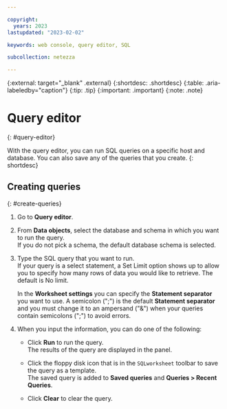 ```yaml
---

copyright:
  years: 2023
lastupdated: "2023-02-02"

keywords: web console, query editor, SQL

subcollection: netezza

---
```


{:external: target="_blank" .external}
{:shortdesc: .shortdesc}
{:table: .aria-labeledby="caption"}
{:tip: .tip}
{:important: .important}
{:note: .note}

# Query editor
{: #query-editor}

With the query editor, you can run SQL queries on a specific host and database. You can also save any of the queries that you create.
{: shortdesc}

## Creating queries
{: #create-queries}

1. Go to **Query editor**.
1. From **Data objects**, select the database and schema in which you want to run the query.  
If you do not pick a schema, the default database schema is selected.

1. Type the SQL query that you want to run.  
If your query is a select statement, a Set Limit option shows up to allow you to specify how many rows of data you would like to retrieve. The default is No limit.

   In the **Worksheet settings** you can specify the **Statement separator** you want to use. A semicolon (";") is the default **Statement separator** and you must change it to an ampersand ("&") when your queries contain semicolons (";") to avoid errors.

1. When you input the information, you can do one of the following:

   - Click **Run** to run the query.  
     The results of the query are displayed in the panel.

   - Click the floppy disk icon that is in the `SQLworksheet` toolbar to save the query as a template.  
     The saved query is added to **Saved queries** and **Queries > Recent Queries**.

   - Click **Clear** to clear the query.
